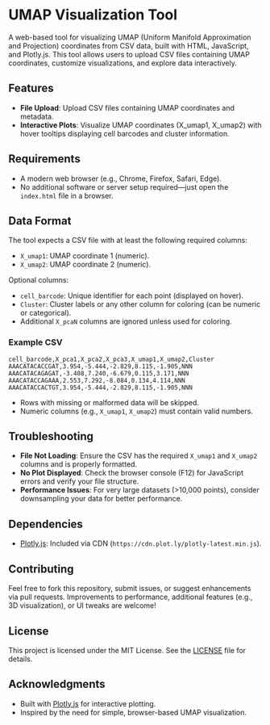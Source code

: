 # UMAP Visualization Tool

A web-based tool for visualizing UMAP (Uniform Manifold Approximation and Projection) coordinates from CSV data, built with HTML, JavaScript, and Plotly.js. This tool allows users to upload CSV files containing UMAP coordinates, customize visualizations, and explore data interactively.

## Features

- **File Upload**: Upload CSV files containing UMAP coordinates and metadata.
- **Interactive Plots**: Visualize UMAP coordinates (X_umap1, X_umap2) with hover tooltips displaying cell barcodes and cluster information.

## Requirements

- A modern web browser (e.g., Chrome, Firefox, Safari, Edge).
- No additional software or server setup required—just open the `index.html` file in a browser.

## Data Format

The tool expects a CSV file with at least the following required columns:
- `X_umap1`: UMAP coordinate 1 (numeric).
- `X_umap2`: UMAP coordinate 2 (numeric).

Optional columns:
- `cell_barcode`: Unique identifier for each point (displayed on hover).
- `Cluster`: Cluster labels or any other column for coloring (can be numeric or categorical).
- Additional `X_pcaN` columns are ignored unless used for coloring.

### Example CSV

```csv
cell_barcode,X_pca1,X_pca2,X_pca3,X_umap1,X_umap2,Cluster
AAACATACACCGAT,3.954,-5.444,-2.829,8.115,-1.905,NNN
AAACATACAGAGAT,-3.408,7.240,-6.679,0.115,3.171,NNN
AAACATACCAGAAA,2.553,7.292,-8.084,0.134,4.114,NNN
AAACATACCACTGT,3.954,-5.444,-2.829,8.115,-1.905,NNN
```


- Rows with missing or malformed data will be skipped.
- Numeric columns (e.g., `X_umap1`, `X_umap2`) must contain valid numbers.

## Troubleshooting

- **File Not Loading**: Ensure the CSV has the required `X_umap1` and `X_umap2` columns and is properly formatted.
- **No Plot Displayed**: Check the browser console (F12) for JavaScript errors and verify your file structure.
- **Performance Issues**: For very large datasets (>10,000 points), consider downsampling your data for better performance.

## Dependencies

- [Plotly.js](https://plotly.com/javascript/): Included via CDN (`https://cdn.plot.ly/plotly-latest.min.js`).

## Contributing

Feel free to fork this repository, submit issues, or suggest enhancements via pull requests. Improvements to performance, additional features (e.g., 3D visualization), or UI tweaks are welcome!

## License

This project is licensed under the MIT License. See the [LICENSE](LICENSE) file for details.

## Acknowledgments

- Built with [Plotly.js](https://plotly.com/javascript/) for interactive plotting.
- Inspired by the need for simple, browser-based UMAP visualization.